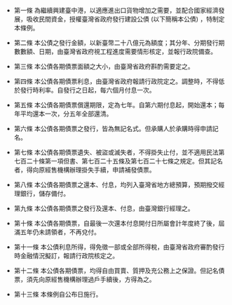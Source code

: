 * 第一條 為繼續興建臺中港，以適應進出口貨物增加之需要，並配合國家經濟發展，吸收民間資金，授權臺灣省政府發行建設公債 (以下簡稱本公債) ，特制定本條例。

* 第二條 本公債之發行金額，以新臺幣二十八億元為額度；其分年、分期發行期數數額、日期，由臺灣省政府視工程進度需要情形核定，並報行政院備查。

* 第三條 本公債各期債票面額之大小，由臺灣省政府斟酌需要定之。

* 第四條 本公債各期債票利息，由臺灣省政府報請行政院定之。調整時，不得低於發行時利率。自發行之日起，每六個月付息一次。

* 第五條 本公債各期債票償還期限，定為七年。自第六期付息起，開始還本；每年平均還本一次，分五年全部還清。

* 第六條 本公債各期債票之發行，皆為無記名式。但承購人於承購時得申請記名。

* 第七條 本公債各期債票遺失、被盜或滅失者，不得掛失止付，並不適用民法第七百二十條第一項但書、第七百二十五條及第七百二十七條之規定。但其記名者，得向原經售機構辦理掛失手續，申請補發債票。

* 第八條 本公債各期債票之還本、付息，均列入臺灣省地方總預算，預期撥交經理銀行，儲存備付。

* 第九條 本公債各期債票之發行及還本、付息，由臺灣銀行經理之。

* 第十條 本公債各期債票，自最後一次還本付息開付日所屬會計年度終了後，屆滿五年仍未請領者，不再兌付。

* 第十一條 本公債利息所得，得免徵一部或全部所得稅，由臺灣省政府審酌發行時金融情況擬訂，報請行政院核定之。

* 第十二條 本公債各期債票，均得自由買賣、質押及充公務上之保證。但記名債票，須先向原經售機構辦理過戶手續後，方得為之。

* 第十三條 本條例自公布日施行。

